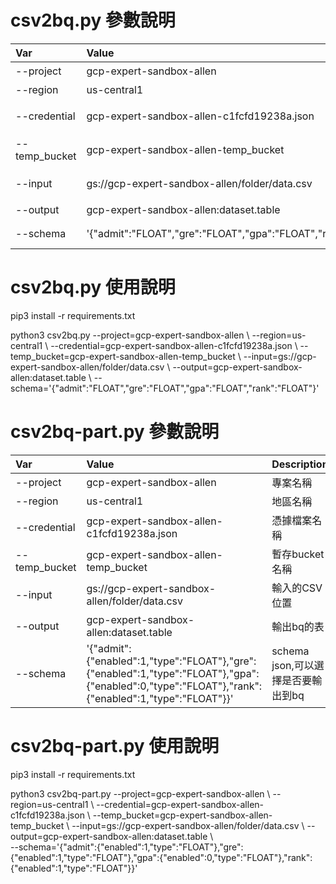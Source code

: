# csv2bq.py 參數說明

Var           | Value                                         | Description
:-------------|:----------------------------------------------|:------------------------
--project	  | gcp-expert-sandbox-allen	                  | 專案名稱
--region	  | us-central1	                                  | 地區名稱
--credential  | gcp-expert-sandbox-allen-c1fcfd19238a.json	  | 憑據檔案名稱
--temp_bucket | gcp-expert-sandbox-allen-temp_bucket	      | 暫存bucket名稱
--input	      | gs://gcp-expert-sandbox-allen/folder/data.csv | 輸入的CSV位置
--output	  | gcp-expert-sandbox-allen:dataset.table	      | 輸出bq的表
--schema	  | '{"admit":"FLOAT","gre":"FLOAT","gpa":"FLOAT","rank":"FLOAT"}' | schema json

# csv2bq.py 使用說明

pip3 install -r requirements.txt

python3 csv2bq.py --project=gcp-expert-sandbox-allen \\
--region=us-central1 \\
--credential=gcp-expert-sandbox-allen-c1fcfd19238a.json \\
--temp_bucket=gcp-expert-sandbox-allen-temp_bucket \\
--input=gs://gcp-expert-sandbox-allen/folder/data.csv \\
--output=gcp-expert-sandbox-allen:dataset.table \\
--schema='{"admit":"FLOAT","gre":"FLOAT","gpa":"FLOAT","rank":"FLOAT"}'



# csv2bq-part.py 參數說明

Var           | Value                                         | Description
:-------------|:----------------------------------------------|:------------------------
--project	  | gcp-expert-sandbox-allen	                  | 專案名稱
--region	  | us-central1	                                  | 地區名稱
--credential  | gcp-expert-sandbox-allen-c1fcfd19238a.json	  | 憑據檔案名稱
--temp_bucket | gcp-expert-sandbox-allen-temp_bucket	      | 暫存bucket名稱
--input	      | gs://gcp-expert-sandbox-allen/folder/data.csv | 輸入的CSV位置
--output	  | gcp-expert-sandbox-allen:dataset.table	      | 輸出bq的表
--schema	  | '{"admit":{"enabled":1,"type":"FLOAT"},"gre":{"enabled":1,"type":"FLOAT"},"gpa":{"enabled":0,"type":"FLOAT"},"rank":{"enabled":1,"type":"FLOAT"}}' | schema json,可以選擇是否要輸出到bq

# csv2bq-part.py 使用說明

pip3 install -r requirements.txt

python3 csv2bq-part.py --project=gcp-expert-sandbox-allen \\
--region=us-central1 \\
--credential=gcp-expert-sandbox-allen-c1fcfd19238a.json \\
--temp_bucket=gcp-expert-sandbox-allen-temp_bucket \\
--input=gs://gcp-expert-sandbox-allen/folder/data.csv \\
--output=gcp-expert-sandbox-allen:dataset.table \\  
--schema='{"admit":{"enabled":1,"type":"FLOAT"},"gre":{"enabled":1,"type":"FLOAT"},"gpa":{"enabled":0,"type":"FLOAT"},"rank":{"enabled":1,"type":"FLOAT"}}'
